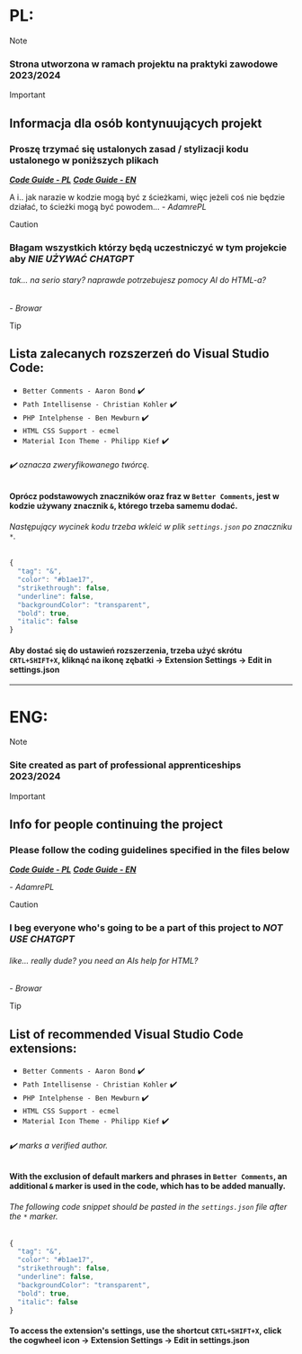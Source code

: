 # PL:
> [!NOTE]
> ### Strona utworzona w ramach projektu na praktyki zawodowe 2023/2024

> [!IMPORTANT]
> ## Informacja dla osób kontynuujących projekt
> ### Proszę trzymać się ustalonych zasad / stylizacji kodu ustalonego w poniższych plikach
> ***[Code Guide - PL](code-rules.pl.md "Standard kodowania tego projektu")***
> ***[Code Guide - EN](code-rules.en.md "This projects coding standard")***
> 
> A i.. jak narazie w kodzie mogą być z ścieżkami, więc jeżeli coś nie będzie działać, to ścieżki mogą być powodem...
> *- AdamrePL*

> [!CAUTION]
> ### Błagam wszystkich którzy będą uczestniczyć w tym projekcie aby ***NIE UŻYWAĆ CHATGPT***
> ###### tak... na serio stary? naprawde potrzebujesz pomocy AI do HTML-a?
> *- Browar*

> [!TIP]
> ## Lista zalecanych rozszerzeń do Visual Studio Code: 
> - `Better Comments - Aaron Bond` :heavy_check_mark:
> - `Path Intellisense - Christian Kohler` :heavy_check_mark:
> - `PHP Intelphense - Ben Mewburn` :heavy_check_mark:
> - `HTML CSS Support - ecmel`
> - `Material Icon Theme - Philipp Kief` ✔️
> ###### :heavy_check_mark: oznacza zweryfikowanego twórcę.
> #### Oprócz podstawowych znaczników oraz fraz w `Better Comments`, jest w kodzie używany znacznik `&`, którego trzeba samemu dodać.
> ###### Następujący wycinek kodu trzeba wkleić w plik `settings.json` po znaczniku `*`.
> ```javascript
> {
>   "tag": "&",
>   "color": "#b1ae17",
>   "strikethrough": false,
>   "underline": false,
>   "backgroundColor": "transparent",
>   "bold": true,
>   "italic": false
> }
> ```
>#### Aby dostać się do ustawień rozszerzenia, trzeba użyć skrótu `CRTL+SHIFT+X`, kliknąć na ikonę zębatki -> Extension Settings -> Edit in settings.json

------

# ENG:
> [!NOTE]
> ### Site created as part of professional apprenticeships 2023/2024

> [!IMPORTANT]
> ## Info for people continuing the project
> ### Please follow the coding guidelines specified in the files below
> ***[Code Guide - PL](code-rules.pl.md "Standard kodowania tego projektu")***
> ***[Code Guide - EN](code-rules.en.md "This projects coding standard")***
> 
> *- AdamrePL*

> [!CAUTION]
> ### I beg everyone who's going to be a part of this project to ***NOT USE CHATGPT***
> ###### like... really dude? you need an AIs help for HTML?
> *- Browar*

> [!TIP] 
> ## List of recommended Visual Studio Code extensions:
> - `Better Comments - Aaron Bond` :heavy_check_mark:
> - `Path Intellisense - Christian Kohler` :heavy_check_mark:
> - `PHP Intelphense - Ben Mewburn` :heavy_check_mark:
> - `HTML CSS Support - ecmel`
> - `Material Icon Theme - Philipp Kief` ✔️
> ###### :heavy_check_mark: marks a verified author.
> #### With the exclusion of default markers and phrases in `Better Comments`, an additional `&` marker is used in the code, which has to be added manually.
> ###### The following code snippet should be pasted in the `settings.json` file after the `*` marker.
> ```javascript
> {
>   "tag": "&",
>   "color": "#b1ae17",
>   "strikethrough": false,
>   "underline": false,
>   "backgroundColor": "transparent",
>   "bold": true,
>   "italic": false
> }
> ```
>#### To access the extension's settings, use the shortcut `CRTL+SHIFT+X`, click the cogwheel icon -> Extension Settings -> Edit in settings.json
